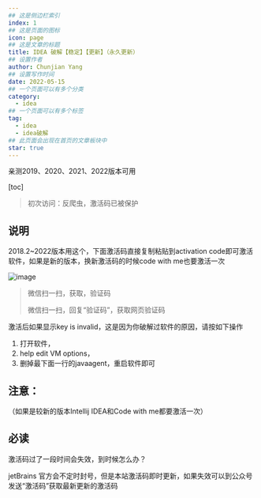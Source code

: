 ```yaml
---
## 这是侧边栏索引
index: 1
## 这是页面的图标
icon: page
## 这是文章的标题
title: IDEA 破解【稳定】【更新】（永久更新）
## 设置作者
author: Chunjian Yang
## 设置写作时间
date: 2022-05-15
## 一个页面可以有多个分类
category:
  - idea
## 一个页面可以有多个标签
tag:
  - idea
  - idea破解
## 此页面会出现在首页的文章板块中
star: true
---
```


亲测2019、2020、2021、2022版本可用

<!-- more -->


[toc]

> 初次访问：反爬虫，激活码已被保护

## 说明


2018.2~2022版本用这个，下面激活码直接复制粘贴到activation code即可激活软件，如果是新的版本，换新激活码的时候code with me也要激活一次

![image](https://tvax1.sinaimg.cn/large/007F3CC8ly1h29hbpt2d9j307306y757.jpg)

> 微信扫一扫，获取，验证码
> 
> 微信扫一扫，回复“验证码”，获取网页验证码

激活后如果显示key is invalid，这是因为你破解过软件的原因，请按如下操作

1. 打开软件，
2. help edit VM options，
3. 删掉最下面一行的javaagent，重启软件即可



## 注意：

（如果是较新的版本Intellij IDEA和Code with me都要激活一次）

## 必读

激活码过了一段时间会失效，到时候怎么办？

jetBrains 官方会不定时封号，但是本站激活码即时更新，如果失效可以到公众号发送“激活码”获取最新更新的激活码

